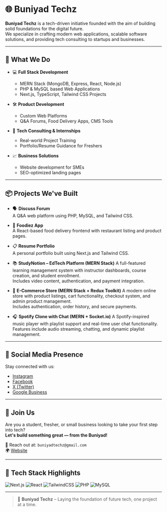# 🌐 Buniyad Techz

**Buniyad Techz** is a tech-driven initiative founded with the aim of building solid foundations for the digital future.  
We specialize in crafting modern web applications, scalable software solutions, and providing tech consulting to startups and businesses.

---

## 🚀 What We Do

- 💻 **Full Stack Development**
  - MERN Stack (MongoDB, Express, React, Node.js)
  - PHP & MySQL based Web Applications
  - Next.js, TypeScript, Tailwind CSS Projects

- 🛠️ **Product Development**
  - Custom Web Platforms
  - Q&A Forums, Food Delivery Apps, CMS Tools

- 🧠 **Tech Consulting & Internships**
  - Real-world Project Training
  - Portfolio/Resume Guidance for Freshers

- 📈 **Business Solutions**
  - Website development for SMEs
  - SEO-optimized landing pages

---

## 📦 Projects We've Built

- 🗣️ **Discuss Forum**  
  A Q&A web platform using PHP, MySQL, and Tailwind CSS.

- 🍔 **Foodiez App**  
  A React-based food delivery frontend with restaurant listing and product pages.

- 📋 **Resume Portfolio**  
  A personal portfolio built using Next.js and Tailwind CSS.

- 📚 **StudyNotion – EdTech Platform (MERN Stack)**
A full-featured learning management system with instructor dashboards, course creation, and student enrollment.  
Includes video content, authentication, and payment integration.

- 🛒 **E-Commerce Store (MERN Stack + Redux Toolkit)**
A modern online store with product listings, cart functionality, checkout system, and admin product management.  
Includes authentication, order history, and secure payments.

- 🎧 **Spotify Clone with Chat (MERN + Socket.io)**
A Spotify-inspired music player with playlist support and real-time user chat functionality.  
Features include audio streaming, chatting, and dynamic playlist management.

---

## 📲 Social Media Presence

Stay connected with us:

- [Instagram](https://instagram.com/buniyadtechz)
- [Facebook](https://www.facebook.com/profile.php?id=61577281851785)
- [X (Twitter)](https://x.com/buniyadtechz)
- [Google Business](https://www.google.com/search?q=buniyad+techz)

---

## 🤝 Join Us

Are you a student, fresher, or small business looking to take your first step into tech?  
**Let's build something great — from the Buniyad!**

📧 Reach out at: `buniyadtechz@gmail.com`  
🌍 [Website](https://buniyad-portfolio2.vercel.app)

---

## 📌 Tech Stack Highlights

![Next.js](https://img.shields.io/badge/Next.js-black?style=for-the-badge&logo=next.js)
![React](https://img.shields.io/badge/React-blue?style=for-the-badge&logo=react)
![TailwindCSS](https://img.shields.io/badge/TailwindCSS-38B2AC?style=for-the-badge&logo=tailwind-css)
![PHP](https://img.shields.io/badge/PHP-8892BF?style=for-the-badge&logo=php)
![MySQL](https://img.shields.io/badge/MySQL-orange?style=for-the-badge&logo=mysql)

---

> 🧱 **Buniyad Techz** – Laying the foundation of future tech, one project at a time.
